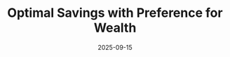 ---
title: "Optimal Savings with Preference for Wealth"
collection: publications
link: https://arxiv.org/abs/2509.12195
date: 2025-09-15
coauthor: "Qingyin Ma"
---